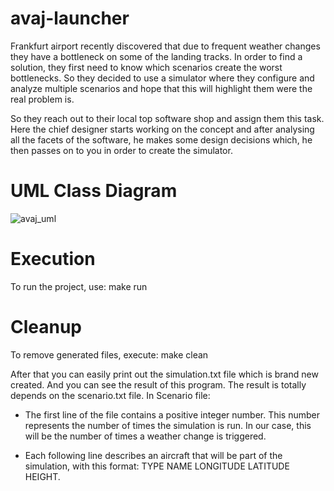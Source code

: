 # avaj-launcher

Frankfurt airport recently discovered that due to frequent weather changes they have a bottleneck on some of the landing tracks. In order to find a solution, they first need to know which scenarios create the worst bottlenecks. So they decided to use a simulator where they configure and analyze multiple scenarios and hope that this will highlight them were the real problem is.

So they reach out to their local top software shop and assign them this task. Here the chief designer starts working on the concept and after analysing all the facets of the software, he makes some design decisions which, he then passes on to you in order to create the simulator.

# UML Class Diagram
![avaj_uml](https://github.com/user-attachments/assets/30686b25-0b82-459b-89af-e55240e3016f)

# Execution

To run the project, use:
make run

# Cleanup

To remove generated files, execute:
make clean

After that you can easily print out the simulation.txt file which is brand new created. And you can see the result of this program. The result is totally depends on the scenario.txt file. In Scenario file:

- The first line of the file contains a positive integer number. This number represents the number of times the simulation is run. In our case, this will be the number of times a weather change is triggered.
  
- Each following line describes an aircraft that will be part of the simulation, with this format: TYPE NAME LONGITUDE LATITUDE HEIGHT.
